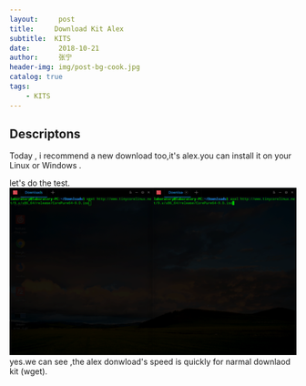 ```yaml
---
layout:     post
title:     Download Kit Alex
subtitle:  KITS
date:       2018-10-21
author:     张宁
header-img: img/post-bg-cook.jpg
catalog: true
tags:
    - KITS
---
```



## Descriptons
Today , i recommend a new download too,it's alex.you can install it on your Linux or Windows .

let's do the test.
<img src="img/deepin-screen-recorder_Select-area_20180511084206.gif">
yes.we can see ,the  alex donwload's speed is quickly for narmal downlaod kit (wget).
